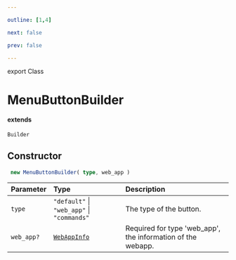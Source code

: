 ```yaml
---

outline: [1,4]

next: false

prev: false

---
```


export Class
# MenuButtonBuilder
#### extends
 `Builder`

## Constructor
```ts
 new MenuButtonBuilder( type, web_app )
 ```
| Parameter | Type | Description |
| :--- | :--- | :--- |
| `type` | `"default"` \| `"web_app"` \| `"commands"` | The type of the button. |
| `web_app?` | [`WebAppInfo`](../interfaces/WebAppInfo.md) | Required for type 'web_app', the information of the webapp. |

